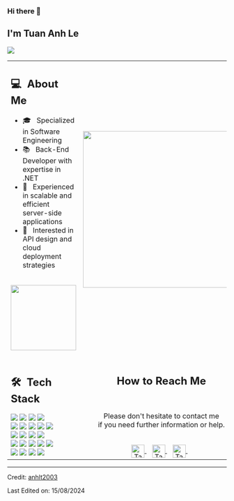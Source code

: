 ### Hi there 👋

## I'm Tuan Anh Le
![](https://komarev.com/ghpvc/?username=anhlt2003&color=0069b4)
<table>
  <tr>
    <td>
      <h2> 💻 &nbsp;About Me </h2>
       <ul>
            <li>🎓 &nbsp; Specialized in Software Engineering</li>
            <li>📚 &nbsp; Back-End Developer with expertise in .NET</li>
            <li>👑 &nbsp; Experienced in scalable and efficient server-side applications</li>
            <li>🤔 &nbsp; Interested in API design and cloud deployment strategies</li>
       </ul>
       <p align="center">
         <br>
        <img height="150em" src="https://github-readme-stats-eight-theta.vercel.app/api?username=anhlt2003&show_icons=true&theme=algolia&include_all_commits=true&count_private=true"/>
        </p>
    </td>
    <td>
     <p align="center">
        <img height="360em" src="https://github.com/anhlt2003/anhlt2003/blob/main/dotnet.png"/>
     </p>
    </td>
  </tr>
  <tr>
   <td>
     <h2> 🛠 &nbsp;Tech Stack</h2>
     <img src="https://img.shields.io/badge/-C%23-05122A?style=flat&logo=c-sharp"/>
     <img src="https://img.shields.io/badge/-Java-05122A?style=flat&logo=java"/>
     <img src="https://img.shields.io/badge/-Node.js-05122A?style=flat&logo=node.js"/>
     <img src="https://img.shields.io/badge/-JavaScript-05122A?style=flat&logo=javascript"/>
     <br>
     <img src="https://img.shields.io/badge/-Spring%20Boot-05122A?style=flat&logo=spring"/>
     <img src="https://img.shields.io/badge/-ASP.NET%20Core-05122A?style=flat&logo=dotnet"/>
     <img src="https://img.shields.io/badge/-JSP-05122A?style=flat&logo=java"/>
     <img src="https://img.shields.io/badge/-Servlet-05122A?style=flat&logo=java"/>
     <img src="https://img.shields.io/badge/-NET%20Framework-05122A?style=flat&logo=dotnet"/>
     <br>
     <img src="https://img.shields.io/badge/-SQL%20Server-05122A?style=flat&logo=microsoft-sql-server"/>
     <img src="https://img.shields.io/badge/-MySQL-05122A?style=flat&logo=mysql"/>
     <img src="https://img.shields.io/badge/-Firebase-05122A?style=flat&logo=firebase"/>
     <img src="https://img.shields.io/badge/-Entity%20Framework-05122A?style=flat&logo=.net"/>
     <br>
     <img src="https://img.shields.io/badge/-Docker-05122A?style=flat&logo=docker"/>
     <img src="https://img.shields.io/badge/-Git-05122A?style=flat&logo=git"/>
     <img src="https://img.shields.io/badge/-GitHub-05122A?style=flat&logo=github"/>
     <img src="https://img.shields.io/badge/-Swagger-05122A?style=flat&logo=swagger"/>
     <img src="https://img.shields.io/badge/-Postman-05122A?style=flat&logo=postman"/>
     <br>
     <img src="https://img.shields.io/badge/-IntelliJ%20IDEA-05122A?style=flat&logo=intellijidea"/>
     <img src="https://img.shields.io/badge/-Visual%20Studio-05122A?style=flat&logo=visual-studio"/>
     <img src="https://img.shields.io/badge/-VS%20Code-05122A?style=flat&logo=visual-studio-code&logoColor=007ACC"/>
     <img src="https://img.shields.io/badge/-NetBeans-05122A?style=flat&logo=apache-netbeans"/>
   </td>
   <td>
    <div align="center">
      <h2><b>How to Reach Me</b></h2>
      <br>
      <p>Please don't hesitate to contact me 
        <br>if you need further information or help.
      </p>
      <br>
      <a href="https://www.instagram.com/anhlt.2403/" target="_blank">
      <img align="center" alt="Taban Soleymani | Instagram" width="30em" src="https://img.icons8.com/ios-glyphs/50/000000/instagram-new.png" />
      </a> &nbsp;&nbsp;
      <a href="mailto:anhlt24032003@gmail.com" >
      <img align="center" alt="Taban Soleymani | Gmail" width="30em" src="https://img.icons8.com/ios-glyphs/50/000000/gmail.png" />
      </a> &nbsp;&nbsp;
      <a href="https://www.facebook.com/anhlt.2403/" >
      <img align="center" alt="Taban Soleymani | Facebook" width="30em" src="https://img.icons8.com/ios-glyphs/50/000000/facebook.png" />
      </a> &nbsp;&nbsp;
      <br>
    </div>
   </td>
  </tr>
</table>

------

Credit: [anhlt2003](https://github.com/anhlt2003)

Last Edited on: 15/08/2024
